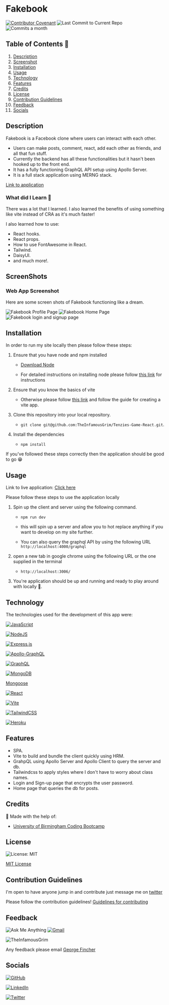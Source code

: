 # Fakebook

[![Contributor Covenant](https://img.shields.io/badge/Contributor%20Covenant-2.1-4baaaa.svg)](code_of_conduct.md)
![Last Commit to Current Repo](https://img.shields.io/github/last-commit/TheInfamousGrim/Fakebook)
![Commits a month](https://img.shields.io/github/commit-activity/m/TheInfamousGrim/Fakebook)

## Table of Contents 📃

1. [Description](#description)
2. [Screenshot](#screenshots)
3. [Installation](#installation)
4. [Usage](#usage)
5. [Technology](#technology)
6. [Features](#features)
7. [Credits](#credits)
8. [License](#license)
9. [Contribution Guidelines](#contribution-guidelines)
10. [Feedback](#feedback)
11. [Socials](#socials)

## Description

Fakebook is a Facebook clone where users can interact with each other.

- Users can make posts, comment, react, add each other as friends, and all that fun stuff.
- Currently the backend has all these functionalities but it hasn't been hooked up to the front end.
- It has a fully functioning GraphQL API setup using Apollo Server.
- It is a full stack application using MERNG stack.

[Link to application](https://agile-taiga-04390.herokuapp.com/)

### What did I Learn 🏫

There was a lot that I learned. I also learned the benefits of using something like vite instead of CRA as it's much faster!

I also learned how to use:

- React hooks.
- React props.
- How to use FontAwesome in React.
- Tailwind.
- DaisyUI.
- and much more!.

## ScreenShots

### Web App Screenshot

Here are some screen shots of Fakebook functioning like a dream.

![Fakebook Profile Page](./assets/Images/Fakebook%20Screenshot%20%231.png)
![Fakebook Home Page](./assets/Images/Fakebook%20Screenshot%20%232.png)
![Fakebook login and signup page](./assets/Images/Fakebook%20Screenshot%20%233.png)

## Installation

In order to run my site locally then please follow these steps:

1. Ensure that you have node and npm installed

   - [Download Node](https://nodejs.org/en/download/)

   - For detailed instructions on installing node please follow [this link](https://docs.npmjs.com/downloading-and-installing-node-js-and-npm) for instructions

2. Ensure that you know the basics of vite

   - Otherwise please follow [this link](https://vitejs.dev/guide/) and follow the guide for creating a vite app.

3. Clone this repository into your local repository.

   - `git clone git@github.com:TheInfamousGrim/Tenzies-Game-React.git`.

4. Install the dependencies

   - `npm install`

If you've followed these steps correctly then the application should be good to go 😁

## Usage

Link to live application: [Click here](https://agile-taiga-04390.herokuapp.com/)

Please follow these steps to use the application locally

1. Spin up the client and server using the following command.

   - `npm run dev`

   - this will spin up a server and allow you to hot replace anything if you want to develop on my site further.

   - You can also query the graphql API by using the following URL `http://localhost:4000/graphql`

2. open a new tab in google chrome using the following URL or the one supplied in the terminal

   - `http://localhost:3006/`

3. You're application should be up and running and ready to play around with locally 🎉.

## Technology

The technologies used for the development of this app were:

[![JavaScript](https://img.shields.io/badge/JavaScript-323330?style=for-the-badge&logo=javascript&logoColor=F7DF1E)](https://www.javascript.com/)

[![NodeJS](https://img.shields.io/badge/node.js-6DA55F?style=for-the-badge&logo=node.js&logoColor=white)](https://nodejs.org/en/)

[![Express.js](https://img.shields.io/badge/express.js-%23404d59.svg?style=for-the-badge&logo=express&logoColor=%2361DAFB)](https://expressjs.com/)

[![Apollo-GraphQL](https://img.shields.io/badge/-ApolloGraphQL-311C87?style=for-the-badge&logo=apollo-graphql)](https://www.apollographql.com/)

[![GraphQL](https://img.shields.io/badge/-GraphQL-E10098?style=for-the-badge&logo=graphql&logoColor=white)](https://graphql.org/)

[![MongoDB](https://img.shields.io/badge/MongoDB-%234ea94b.svg?style=for-the-badge&logo=mongodb&logoColor=white)](https://www.mongodb.com/)

[Mongoose](https://mongoosejs.com/)

[![React](https://img.shields.io/badge/react-%2320232a.svg?style=for-the-badge&logo=react&logoColor=%2361DAFB)](https://reactjs.org/)

[![Vite](https://img.shields.io/badge/vite-%23646CFF.svg?style=for-the-badge&logo=vite&logoColor=white)](https://vitejs.dev/)

[![TailwindCSS](https://img.shields.io/badge/tailwindcss-%2338B2AC.svg?style=for-the-badge&logo=tailwind-css&logoColor=white)](https://tailwindcss.com/)

[![Heroku](https://img.shields.io/badge/heroku-%23430098.svg?style=for-the-badge&logo=heroku&logoColor=white)](https://www.heroku.com/platform)

## Features

- SPA.
- Vite to build and bundle the client quickly using HRM.
- GrahpQL using Apollo Server and Apollo Client to query the server and db.
- Tailwindcss to apply styles where I don't have to worry about class names.
- Login and Sign-up page that encrypts the user password.
- Home page that queries the db for posts.

## Credits

🙏 Made with the help of:

- [University of Birmingham Coding Bootcamp](https://bootcamp.birmingham.ac.uk/coding/landing/?s=Google-Brand&dki=Learn%20coding%20and%20more%20online&pkw=university%20of%20birmingham%20coding%20bootcamp&pcrid=454943464513&pmt=e&utm_source=google&utm_medium=cpc&utm_campaign=GGL%7CUNIVERSITY-OF-BIRMINGHAM%7CSEM%7CCODING%7C-%7COFL%7CTIER-1%7CALL%7CBRD%7CEXACT%7CCore%7CBootcamp&utm_term=university%20of%20birmingham%20coding%20bootcamp&s=google&k=university%20of%20birmingham%20coding%20bootcamp&utm_adgroupid=105037008614&utm_locationphysicalms=9045530&utm_matchtype=e&utm_network=g&utm_device=c&utm_content=454943464513&utm_placement=&gclid=Cj0KCQjw8e-gBhD0ARIsAJiDsaWOW8uRLSYKSwvbCPNIOO8sfV9XzcpfyS5OmH2GSdA9d4wIT6-wj1kaAi0BEALw_wcB&gclsrc=aw.ds)

## License

![License: MIT](https://img.shields.io/github/license/TheInfamousGrim/fakebook?color=yellow)

[MIT License](/LICENSE)

## Contribution Guidelines

I'm open to have anyone jump in and contribute just message me on [twitter](https://twitter.com/GrimFunk69)

Please follow the contribution guidelines!
[Guidelines for contributing](/code_of_conduct.md)

## Feedback

![Ask Me Anything](https://img.shields.io/badge/Ask%20me-anything-1abc9c.svg)
[![Gmail](https://img.shields.io/badge/Gmail-D14836?style=for-the-badge&logo=gmail&logoColor=white)](mailto:george@grimfunky.dev)

<img src="https://avatars.githubusercontent.com/u/89855075?v=4" alt="TheInfamousGrim">

Any feedback please email [George Fincher](mailto:george@grimfunky.dev)

## Socials

[![GitHub](https://img.shields.io/badge/github-%23121011.svg?style=for-the-badge&logo=github&logoColor=white)](https://api.github.com/users/TheInfamousGrim)

[![LinkedIn](https://img.shields.io/badge/linkedin-%230077B5.svg?style=for-the-badge&logo=linkedin&logoColor=white)](https://www.linkedin.com/in/george-fincher-aa7869214/)

[![Twitter](https://img.shields.io/badge/Twitter-%231DA1F2.svg?style=for-the-badge&logo=Twitter&logoColor=white)](https://twitter.com/GrimFunk69)
